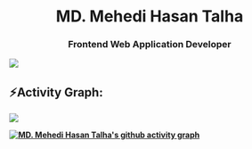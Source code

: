 <h1 align="center"> <strong> MD. Mehedi Hasan Talha <strong/> </h1>
<h3 align="center">Frontend Web Application Developer</h3>


<img src="https://user-images.githubusercontent.com/73097560/115834477-dbab4500-a447-11eb-908a-139a6edaec5c.gif"><h2 align="left">⚡Activity Graph:</h2>
<img align="center" src="https://github-readme-activity-graph.vercel.app/graph?username=MD-Mehedi-Hasan-Talha&theme=react-dark"/>

[![MD. Mehedi Hasan Talha's github activity graph](https://github-readme-activity-graph.vercel.app/graph?username=md-mehedi-hasan-talha&theme=github-compact)](https://github.com/ashutosh00710/github-readme-activity-graph)

